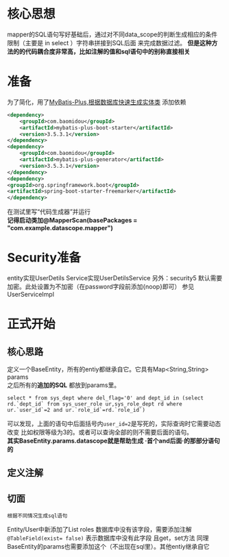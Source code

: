 # 核心思想
mapper的SQL语句写好基础后，通过对不同data_scope的判断生成相应的条件限制（主要是 in select ）字符串拼接到SQL后面
来完成数据过滤。
**但是这种方法的的代码耦合度非常高，比如注解的值和sql语句中的别称直接相关**
# 准备
为了简化，用了[MyBatis-Plus,根据数据库快速生成实体类](https://baomidou.com)
添加依赖
```xml
<dependency>
    <groupId>com.baomidou</groupId>
    <artifactId>mybatis-plus-boot-starter</artifactId>
    <version>3.5.3.1</version>
</dependency>
<dependency>
    <groupId>com.baomidou</groupId>
    <artifactId>mybatis-plus-generator</artifactId>
    <version>3.5.3.1</version>
</dependency>
<dependency>
<groupId>org.springframework.boot</groupId>
<artifactId>spring-boot-starter-freemarker</artifactId>
</dependency>
```
在测试里写“代码生成器”并运行  
**记得启动类加@MapperScan(basePackages = "com.example.datascope.mapper")**

# Security准备
entity实现UserDetils
Service实现UserDetilsService
另外：security5 默认需要加密。此处设置为不加密（在password字段前添加{noop}即可）
参见UserServiceImpl

# 正式开始
## 核心思路
定义一个BaseEntity，所有的entiy都继承自它。它具有Map<String,String> params  
之后所有的**追加的SQL** 都放到params里。
```mysql
select * from sys_dept where del_flag='0' and dept_id in (select rd.`dept_id` from sys_user_role ur,sys_role_dept rd where ur.`user_id`=2 and ur.`role_id`=rd.`role_id`)
```
可以发现，上面的语句中后面括号内`user_id=2`是写死的，实际查询时它需要动态改变
比如权限等级为3的。或者可以查询全部的则不需要后面的语句。  
**其实BaseEntity.params.datascope就是帮助生成 ·首个and后面·的那部分语句的**
## 定义注解
## 切面
    根据不同情况生成sql语句

Entity/User中新添加了List<Role> roles
数据库中没有该字段，需要添加注解 ` @TableField(exist= false)` 表示数据库中没有此字段
且get，set方法
同理 BaseEntity的params也需要添加这个（不出现在sql里）。其他entiy继承自它

